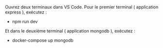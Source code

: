 Ouvrez deux terminaux dans VS Code. Pour le premier terminal ( application express ), exécutez :

- npm run dev

Et dans le deuxième terminal ( application mongodb ), exécutez :

- docker-compose up mongodb

